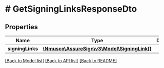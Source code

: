 # # GetSigningLinksResponseDto

## Properties

Name | Type | Description | Notes
------------ | ------------- | ------------- | -------------
**signingLinks** | [**\Nmusco\AssureSign\v3\Model\SigningLink[]**](SigningLink.md) |  | [optional] 

[[Back to Model list]](../../README.md#documentation-for-models) [[Back to API list]](../../README.md#documentation-for-api-endpoints) [[Back to README]](../../README.md)


